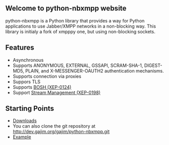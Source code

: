 ## Welcome to python-nbxmpp website

python-nbxmpp is a Python library that provides a way for Python applications to use Jabber/XMPP networks in a non-blocking way. This library is initialy a fork of xmpppy one, but using non-blocking sockets.

## Features

 * Asynchronous
 * Supports ANONYMOUS, EXTERNAL, GSSAPI, SCRAM-SHA-1, DIGEST-MD5, PLAIN, and X-MESSENGER-OAUTH2 authentication mechanisms.
 * Supports connection via proxies
 * Suppors TLS
 * Supports [BOSH (XEP-0124)](https://xmpp.org/extensions/xep-0124.html)
 * Support [Stream Management (XEP-0198)](https://xmpp.org/extensions/xep-0198.html)

## Starting Points

 * [Downloads](http://dev.gajim.org/gajim/python-nbxmpp/tags)
 * You can also clone the git repository at http://dev.gajim.org/gajim/python-nbxmpp.git
 * [Example](http://dev.gajim.org/gajim/python-nbxmpp/tree/master/doc/examples)